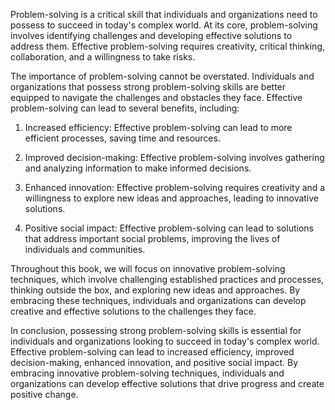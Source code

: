 
Problem-solving is a critical skill that individuals and organizations need to possess to succeed in today's complex world. At its core, problem-solving involves identifying challenges and developing effective solutions to address them. Effective problem-solving requires creativity, critical thinking, collaboration, and a willingness to take risks.

The importance of problem-solving cannot be overstated. Individuals and organizations that possess strong problem-solving skills are better equipped to navigate the challenges and obstacles they face. Effective problem-solving can lead to several benefits, including:

1. Increased efficiency: Effective problem-solving can lead to more efficient processes, saving time and resources.

2. Improved decision-making: Effective problem-solving involves gathering and analyzing information to make informed decisions.

3. Enhanced innovation: Effective problem-solving requires creativity and a willingness to explore new ideas and approaches, leading to innovative solutions.

4. Positive social impact: Effective problem-solving can lead to solutions that address important social problems, improving the lives of individuals and communities.

Throughout this book, we will focus on innovative problem-solving techniques, which involve challenging established practices and processes, thinking outside the box, and exploring new ideas and approaches. By embracing these techniques, individuals and organizations can develop creative and effective solutions to the challenges they face.

In conclusion, possessing strong problem-solving skills is essential for individuals and organizations looking to succeed in today's complex world. Effective problem-solving can lead to increased efficiency, improved decision-making, enhanced innovation, and positive social impact. By embracing innovative problem-solving techniques, individuals and organizations can develop effective solutions that drive progress and create positive change.
